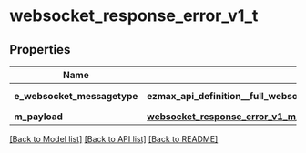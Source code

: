 # websocket_response_error_v1_t

## Properties
Name | Type | Description | Notes
------------ | ------------- | ------------- | -------------
**e_websocket_messagetype** | **ezmax_api_definition__full_websocket_response_error_v1_EWEBSOCKETMESSAGETYPE_e** | The Type of message | 
**m_payload** | [**websocket_response_error_v1_m_payload_t**](websocket_response_error_v1_m_payload.md) \* |  | 

[[Back to Model list]](../README.md#documentation-for-models) [[Back to API list]](../README.md#documentation-for-api-endpoints) [[Back to README]](../README.md)


